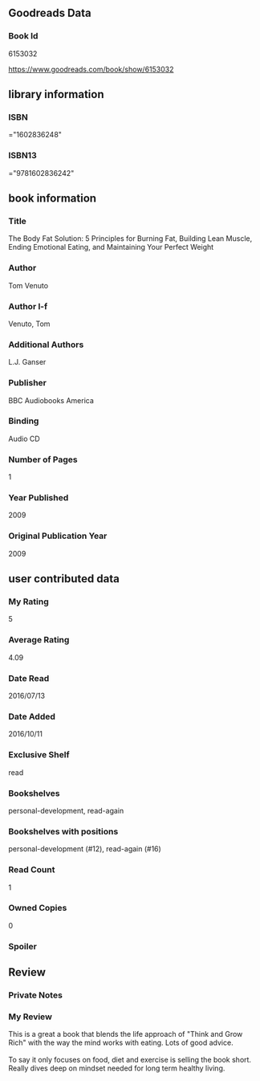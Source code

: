 <!-- This template shows how to bulk convert all columns of data into one markdown file -->
<!-- caveat: KeyError if there's a mismatch. Empty values output nothing -->

## Goodreads Data

### Book Id 

6153032

https://www.goodreads.com/book/show/6153032

## library information

### ISBN 
="1602836248"

### ISBN13 
="9781602836242"

## book information

### Title
The Body Fat Solution: 5 Principles for Burning Fat, Building Lean Muscle, Ending Emotional Eating, and Maintaining Your Perfect Weight

### Author 
Tom Venuto

### Author l-f 
Venuto, Tom

### Additional Authors
L.J. Ganser

### Publisher 
BBC Audiobooks America

### Binding
Audio CD

### Number of Pages
1

### Year Published
2009

### Original Publication Year 
2009

## user contributed data

### My Rating
5

### Average Rating
4.09

### Date Read
2016/07/13

### Date Added
2016/10/11

### Exclusive Shelf
read

### Bookshelves
personal-development, read-again

### Bookshelves with positions
personal-development (#12), read-again (#16)

### Read Count
1

### Owned Copies
0

### Spoiler 


## Review

### Private Notes


### My Review
This is a great a book that blends the life approach of "Think and Grow Rich" with the way the mind works with eating. Lots of good advice.<br/><br/>To say it only focuses on food, diet and exercise is selling the book short. Really dives deep on mindset needed for long term healthy living.